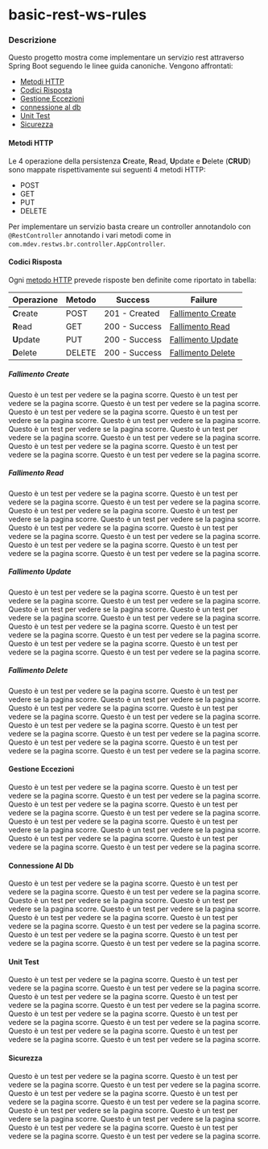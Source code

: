 # basic-rest-ws-rules

### Descrizione
Questo progetto mostra come implementare un servizio rest attraverso Spring Boot seguendo le linee guida canoniche. Vengono affrontati:

* [Metodi HTTP](#metodi-http)
* [Codici Risposta](#codici-risposta)
* [Gestione Eccezioni](#gestione-eccezioni)
* [connessione al db](#connessione-al-db)
* [Unit Test](#unit-test)
* [Sicurezza](#sicurezza)

#### Metodi HTTP
Le 4 operazione della persistenza **C**reate, **R**ead, **U**pdate e **D**elete (**CRUD**) sono mappate rispettivamente sui seguenti 4 metodi HTTP:
* POST
* GET
* PUT
* DELETE

Per implementare un servizio basta creare un controller annotandolo con ```@RestController``` annotando i vari metodi come in ```com.mdev.restws.br.controller.AppController```.

#### Codici Risposta
Ogni [metodo HTTP](#metodi-http) prevede risposte ben definite come riportato in tabella:

| Operazione     | Metodo  | Success       | Failure                                 |
| -------------- | ------- | ------------- | --------------------------------------- | 
| **C**reate     | POST    | 201 - Created | [Fallimento Create](#fallimento-create) | 
| **R**ead       | GET     | 200 - Success | [Fallimento Read](#fallimento-read)     |
| **U**pdate     | PUT     | 200 - Success | [Fallimento Update](fallimento-update)  |
| **D**elete     | DELETE  | 200 - Success | [Fallimento Delete](#fallimento-delete) |

##### Fallimento Create
Questo è un test per vedere se la pagina scorre. Questo è un test per vedere se la pagina scorre. Questo è un test per vedere se la pagina scorre. Questo è un test per vedere se la pagina scorre. Questo è un test per vedere se la pagina scorre. Questo è un test per vedere se la pagina scorre. Questo è un test per vedere se la pagina scorre. Questo è un test per vedere se la pagina scorre. Questo è un test per vedere se la pagina scorre. Questo è un test per vedere se la pagina scorre. Questo è un test per vedere se la pagina scorre. Questo è un test per vedere se la pagina scorre.
##### Fallimento Read
Questo è un test per vedere se la pagina scorre. Questo è un test per vedere se la pagina scorre. Questo è un test per vedere se la pagina scorre. Questo è un test per vedere se la pagina scorre. Questo è un test per vedere se la pagina scorre. Questo è un test per vedere se la pagina scorre. Questo è un test per vedere se la pagina scorre. Questo è un test per vedere se la pagina scorre. Questo è un test per vedere se la pagina scorre. Questo è un test per vedere se la pagina scorre. Questo è un test per vedere se la pagina scorre. Questo è un test per vedere se la pagina scorre.
##### Fallimento Update
Questo è un test per vedere se la pagina scorre. Questo è un test per vedere se la pagina scorre. Questo è un test per vedere se la pagina scorre. Questo è un test per vedere se la pagina scorre. Questo è un test per vedere se la pagina scorre. Questo è un test per vedere se la pagina scorre. Questo è un test per vedere se la pagina scorre. Questo è un test per vedere se la pagina scorre. Questo è un test per vedere se la pagina scorre. Questo è un test per vedere se la pagina scorre. Questo è un test per vedere se la pagina scorre. Questo è un test per vedere se la pagina scorre.
##### Fallimento Delete
Questo è un test per vedere se la pagina scorre. Questo è un test per vedere se la pagina scorre. Questo è un test per vedere se la pagina scorre. Questo è un test per vedere se la pagina scorre. Questo è un test per vedere se la pagina scorre. Questo è un test per vedere se la pagina scorre. Questo è un test per vedere se la pagina scorre. Questo è un test per vedere se la pagina scorre. Questo è un test per vedere se la pagina scorre. Questo è un test per vedere se la pagina scorre. Questo è un test per vedere se la pagina scorre. Questo è un test per vedere se la pagina scorre.
#### Gestione Eccezioni
Questo è un test per vedere se la pagina scorre. Questo è un test per vedere se la pagina scorre. Questo è un test per vedere se la pagina scorre. Questo è un test per vedere se la pagina scorre. Questo è un test per vedere se la pagina scorre. Questo è un test per vedere se la pagina scorre. Questo è un test per vedere se la pagina scorre. Questo è un test per vedere se la pagina scorre. Questo è un test per vedere se la pagina scorre. Questo è un test per vedere se la pagina scorre. Questo è un test per vedere se la pagina scorre. Questo è un test per vedere se la pagina scorre.
#### Connessione Al Db
Questo è un test per vedere se la pagina scorre. Questo è un test per vedere se la pagina scorre. Questo è un test per vedere se la pagina scorre. Questo è un test per vedere se la pagina scorre. Questo è un test per vedere se la pagina scorre. Questo è un test per vedere se la pagina scorre. Questo è un test per vedere se la pagina scorre. Questo è un test per vedere se la pagina scorre. Questo è un test per vedere se la pagina scorre. Questo è un test per vedere se la pagina scorre. Questo è un test per vedere se la pagina scorre. Questo è un test per vedere se la pagina scorre.
#### Unit Test
Questo è un test per vedere se la pagina scorre. Questo è un test per vedere se la pagina scorre. Questo è un test per vedere se la pagina scorre. Questo è un test per vedere se la pagina scorre. Questo è un test per vedere se la pagina scorre. Questo è un test per vedere se la pagina scorre. Questo è un test per vedere se la pagina scorre. Questo è un test per vedere se la pagina scorre. Questo è un test per vedere se la pagina scorre. Questo è un test per vedere se la pagina scorre. Questo è un test per vedere se la pagina scorre. Questo è un test per vedere se la pagina scorre.
#### Sicurezza
Questo è un test per vedere se la pagina scorre. Questo è un test per vedere se la pagina scorre. Questo è un test per vedere se la pagina scorre. Questo è un test per vedere se la pagina scorre. Questo è un test per vedere se la pagina scorre. Questo è un test per vedere se la pagina scorre. Questo è un test per vedere se la pagina scorre. Questo è un test per vedere se la pagina scorre. Questo è un test per vedere se la pagina scorre. Questo è un test per vedere se la pagina scorre. Questo è un test per vedere se la pagina scorre. Questo è un test per vedere se la pagina scorre.
